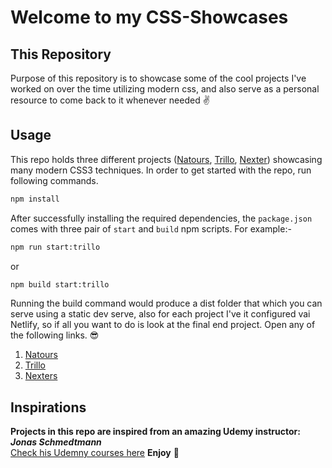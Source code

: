 # Welcome to my CSS-Showcases

## This Repository
Purpose of this repository is to showcase some of the cool projects I've worked on over the time utilizing modern css, and also serve as a personal resource to come back to it whenever needed ✌

## Usage
This repo holds three different projects ([Natours](https://github.com/jaisharx/css-showcase/tree/master/Natours-Project), [Trillo](https://github.com/jaisharx/css-showcase/tree/master/Trillo), [Nexter](https://github.com/jaisharx/css-showcase/tree/master/Nexter)) showcasing many modern CSS3 techniques. In order to get started with the repo, run following commands.

```bash
npm install
```

After successfully installing the required dependencies, the ```package.json``` comes with three pair of ```start``` and ```build``` npm scripts. For example:-

```bash
npm run start:trillo
```
or
```bash
npm build start:trillo
```
Running the build command would produce a dist folder that which you can serve using a static dev serve, also for each project I've it configured vai Netlify, so if all you want to do is look at the final end project. Open any of the following links. 😎

1. [Natours]()
2. [Trillo](https://pedantic-bhaskara-242ffe.netlify.app/)
3. [Nexters]()

## Inspirations

**Projects in this repo are inspired from an amazing Udemy instructor: *Jonas Schmedtmann*** <br>
[Check his Udemny courses here](https://www.udemy.com/user/jonasschmedtmann/) **Enjoy** 🎉

